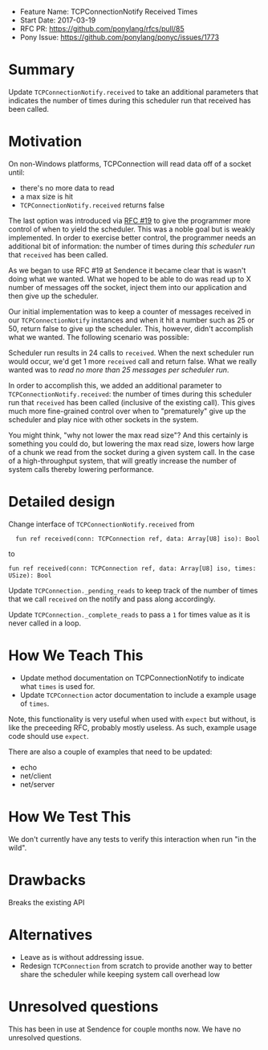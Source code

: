 - Feature Name: TCPConnectionNotify Received Times
- Start Date: 2017-03-19
- RFC PR: https://github.com/ponylang/rfcs/pull/85
- Pony Issue: https://github.com/ponylang/ponyc/issues/1773

# Summary

Update `TCPConnectionNotify.received` to take an additional parameters that indicates the number of times during this scheduler run that received has been called.

# Motivation

On non-Windows platforms, TCPConnection will read data off of a socket until:

- there's no more data to read
- a max size is hit
- `TCPConnectionNotify.received` returns false

The last option was introduced via [RFC #19](https://github.com/ponylang/rfcs/blob/main/text/0019-tcp-received-bool.md) to give the programmer more control of when to yield the scheduler. This was a noble goal but is weakly implemented. In order to exercise better control, the programmer needs an additional bit of information: the number of times during *this scheduler run* that `received` has been called.

As we began to use RFC #19 at Sendence it became clear that is wasn't doing what we wanted. What we hoped to be able to do was read up to X number of messages off the socket, inject them into our application and then give up the scheduler.

Our initial implementation was to keep a counter of messages received in our `TCPConnectionNotify` instances and when it hit a number such as 25 or 50, return false to give up the scheduler. This, however, didn't accomplish what we wanted. The following scenario was possible:

Scheduler run results in 24 calls to `received`. When the next scheduler run would occur, we'd get 1 more `received` call and return false. What we really wanted was to *read no more than 25 messages per scheduler run*.

In order to accomplish this, we added an additional parameter to `TCPConnectionNotify.received`: the number of times during this scheduler run that `received` has been called (inclusive of the existing call). This gives much more fine-grained control over when to "prematurely" give up the scheduler and play nice with other sockets in the system.

You might think, "why not lower the max read size"? And this certainly is something you could do, but lowering the max read size, lowers how large of a chunk we read from the socket during a given system call. In the case of a high-throughput system, that will greatly increase the number of system calls thereby lowering performance.

# Detailed design

Change interface of `TCPConnectionNotify.received` from

`  fun ref received(conn: TCPConnection ref, data: Array[U8] iso): Bool`

to

`fun ref received(conn: TCPConnection ref, data: Array[U8] iso,
    times: USize): Bool`

Update `TCPConnection._pending_reads` to keep track of the number of times that we call `received` on the notify and pass along accordingly.

Update `TCPConnection._complete_reads` to pass a `1` for times value as it is never called in a loop.

# How We Teach This

- Update method documentation on TCPConnectionNotify to indicate what `times` is used for.
- Update `TCPConnection` actor documentation to include a example usage of `times`.

Note, this functionality is very useful when used with `expect` but without, is like the preceeding RFC, probably mostly useless. As such, example usage code should use `expect`.

There are also a couple of examples that need to be updated:

- echo
- net/client
- net/server

# How We Test This

We don't currently have any tests to verify this interaction when run "in the wild".

# Drawbacks

Breaks the existing API

# Alternatives

- Leave as is without addressing issue.
- Redesign `TCPConnection` from scratch to provide another way to better share the scheduler while keeping system call overhead low

# Unresolved questions

This has been in use at Sendence for couple months now. We have no unresolved questions.
